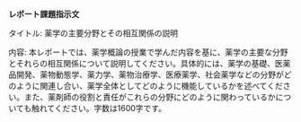 **レポート課題指示文**

タイトル: 薬学の主要分野とその相互関係の説明

内容: 本レポートでは、薬学概論の授業で学んだ内容を基に、薬学の主要な分野とそれらの相互関係について説明してください。具体的には、薬学の基礎、医薬品開発、薬物動態学、薬力学、薬物治療学、医療薬学、社会薬学などの分野がどのように関連し合い、薬学全体としてどのように機能しているかを述べてください。また、薬剤師の役割と責任がこれらの分野にどのように関わっているかについても触れてください。字数は1600字です。